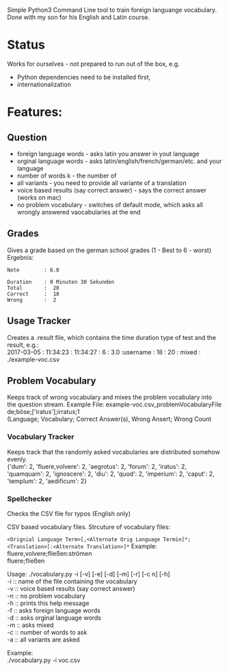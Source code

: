 Simple Python3 Command Line tool to train foreign languange vocabulary.   
Done with my son for his English and Latin course.   

# Status
Works for ourselves - not prepared to run out of the box, e.g.
- Python dependencies need to be installed first, 
- internationalization 

# Features:
## Question
- foreign language words - asks latin you answer in yout language
- orginal language words - asks latin/english/french/german/etc. and your language
- number of words k - the number of 
- all variants - you need to provide all variante of a translation  
- voice based results (say correct answer)  - says the correct answer (works on mac)
- no problem vocabulary - switches of default mode, which asks all wrongly answered vaocabularies at the end

## Grades
Gives a grade based on the german school grades (1 - Best to 6 - worst)  
Ergebnis:  

	Note 		: 6.0

	Duration   	: 0 Minuten 30 Sekunden
	Total  		:  20
	Correct 	:  18
	Wrong  		:  2


## Usage Tracker
Creates a .result file, which contains the time duration type of test and the result, e.g.:  
2017-03-05 : 11:34:23 : 11:34:27 : 6 : 3.0 :username : 18 : 20 : mixed : ./example-voc.csv  

## Problem Vocabulary
Keeps track of wrong vocabulary and mixes the problem vocabulary into the question stream.
Example File:
example-voc.csv_problemVocabularyFile
de;böse;['iratus'];irratus;1  
(Language; Vocabulary; Correct Answer(s), Wrong Ansert; Wrong Count  

### Vocabulary Tracker
Keeps track that the randomly asked vocabularies are distributed somehow evenly.  
{'dum': 2, 'fluere,volvere': 2, 'aegrotus': 2, 'forum': 2, 'iratus': 2, 'quamquam': 2, 'ignoscere': 2, 'diu': 2, 'quod': 2, 'imperium': 2, 'caput': 2, 'templum': 2, 'aedificum': 2}

### Spellchecker
Checks the CSV file for typos (English only)

CSV based vocabulary files. Strcuture of vocabulary files:  

```<Orignial Language Term>[,<Alternate Orig Language Termin]*;<Translation>[:<Alternate Translation>]*```
Example:  
fluere,volvere;fließen:strömen  
fluere;fließen


Usage: ./vocabulary.py -i <inputfile> [-v] [-e] [-d] [-m] [-r] [-c n] [-h]  
	-i <inputfile> :: name of the file containing the vocabulary  
	-v             :: voice based results (say correct answer)  
	-n             :: no problem vocabulary  
	-h             :: prints this help message   
	-f             :: asks foreign language words  
	-d             :: asks orginal language words  
	-m             :: asks mixed  
	-c <Anzahl>    :: number of words to ask  
	-a             :: all variants are asked  
   
Example:  
	./vocabulary.py -i voc.csv
